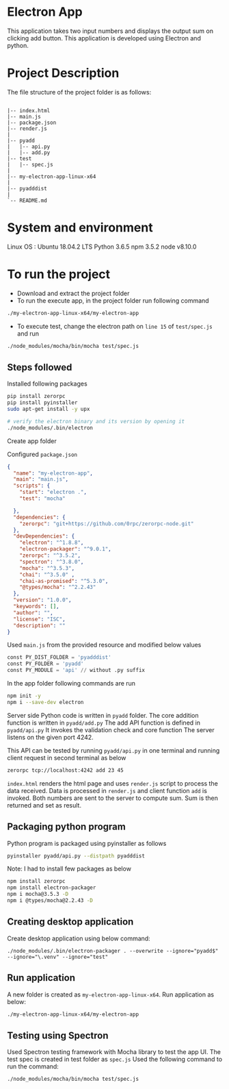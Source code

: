 # Electron App

This application takes two input numbers and displays the output sum on clicking add button.
This application is developed using Electron and python.


# Project Description
The file structure of the project folder is as follows:
```text

|-- index.html
|-- main.js
|-- package.json
|-- render.js
|
|-- pyadd
|   |-- api.py
|   |-- add.py
|-- test
|   |-- spec.js
|
|-- my-electron-app-linux-x64
|
|-- pyadddist
|
`-- README.md
```

# System and environment

Linux OS : 	Ubuntu 18.04.2 LTS
Python 3.6.5
npm 3.5.2
node v8.10.0

# To run the project
- Download and extract the project folder
- To run the execute app, in the project folder run following command
```bash
./my-electron-app-linux-x64/my-electron-app 
```
- To execute test, change the electron path on `line 15` of `test/spec.js` and run
```bash
./node_modules/mocha/bin/mocha test/spec.js 
```
## Steps followed 

Installed following packages  
```bash
pip install zerorpc
pip install pyinstaller
sudo apt-get install -y upx

# verify the electron binary and its version by opening it
./node_modules/.bin/electron
```
Create app folder

Configured `package.json`
```json
{
  "name": "my-electron-app",
  "main": "main.js",
  "scripts": {
    "start": "electron .",
	"test": "mocha"

  },
  "dependencies": {
    "zerorpc": "git+https://github.com/0rpc/zerorpc-node.git"
  },
  "devDependencies": {
    "electron": "^1.8.8",
    "electron-packager": "^9.0.1",
    "zerorpc": "^3.5.2",
    "spectron": "^3.8.0",
    "mocha": "^3.5.3",
    "chai": "^3.5.0" ,
    "chai-as-promised": "^5.3.0",
    "@types/mocha": "^2.2.43" 
  },
  "version": "1.0.0",
  "keywords": [],
  "author": "",
  "license": "ISC",
  "description": ""
}
```
Used `main.js` from the provided resource and modified below values
```python
const PY_DIST_FOLDER = 'pyadddist'
const PY_FOLDER = 'pyadd'
const PY_MODULE = 'api' // without .py suffix
```

In the app folder following commands are run 
```bash
npm init -y
npm i --save-dev electron
```
Server side Python code is written in `pyadd` folder. The core addition function is written in `pyadd/add.py` The add API function is defined in `pyadd/api.py` It invokes the validation check and core function The server listens on the given port 4242. 

This API can be tested by running `pyadd/api.py` in one terminal and running client request in second terminal as below
```bash
zerorpc tcp://localhost:4242 add 23 45
```
`index.html` renders the html page and uses `render.js` script to process the data received.
Data is processed in `render.js` and client function `add` is invoked. Both numbers are sent to the server to compute sum. Sum is then returned and set as result. 

## Packaging python program
Python program is packaged using pyinstaller as follows
```bash
pyinstaller pyadd/api.py --distpath pyadddist
```
Note: I had to install few packages as below
```bash
npm install zerorpc
npm install electron-packager
npm i mocha@3.5.3 -D 
npm i @types/mocha@2.2.43 -D
```

## Creating desktop application
Create desktop application using below command:
```
./node_modules/.bin/electron-packager . --overwrite --ignore="pyadd$" --ignore="\.venv" --ignore="test"
```

## Run application

A new folder is created as `my-electron-app-linux-x64`. Run application as below:
```bash
./my-electron-app-linux-x64/my-electron-app
```
## Testing using Spectron
Used Spectron testing framework with Mocha library to test the app UI. The test spec is created in test folder as `spec.js`
Used the following command to run the command: 

```bash
./node_modules/mocha/bin/mocha test/spec.js 
```

